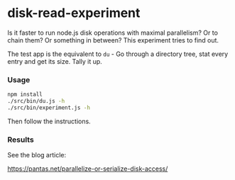 # disk-read-experiment

Is it faster to run node.js disk operations with maximal parallelism? Or to chain them? Or something in between? This experiment tries to find out.

The test app is the equivalent to `du` - Go through a directory tree, stat every entry and get its size. Tally it up.

### Usage

```bash
npm install
./src/bin/du.js -h
./src/bin/experiment.js -h
``` 

Then follow the instructions.

### Results

See the blog article:

https://pantas.net/parallelize-or-serialize-disk-access/
